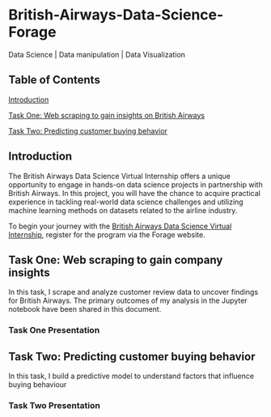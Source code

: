 # British-Airways-Data-Science-Forage
Data Science | Data manipulation | Data Visualization
## Table of Contents
<!--- [Task One: Web scraping to gain company insights](README.md) --->
[Introduction](#introduction)

[Task One: Web scraping to gain insights on British Airways](#task-one-web-scraping-to-gain-insights-on-british-airways)

[Task Two: Predicting customer buying behavior](#task-two-predicting-customer-buying-behavior)

<!---Task Two: Predicting customer buying behaviour --->
## Introduction <a name="introduction"></a>
The British Airways Data Science Virtual Internship offers a unique opportunity to engage in hands-on data science projects in partnership with British Airways. In this project, you will have the chance to acquire practical experience in tackling real-world data science challenges and utilizing machine learning methods on datasets related to the airline industry.

<!---Over the course of the internship, you will be involved in a variety of tasks, including data cleansing and preprocessing, exploratory data analysis, feature engineering, model creation and assessment, and more. This internship is carefully structured to enable you to enhance your data science expertise and acquire valuable insights into the airline sector.--->

To begin your journey with the [British Airways Data Science Virtual Internship](https://www.theforage.com/virtual-internships/prototype/NjynCWzGSaWXQCxSX/Data-Science), register for the program via the Forage website.


## Task One: Web scraping to gain company insights <a name="task-one-web-scraping-to-gain-insights-on-british-airways"></a>
In this task, I scrape and analyze customer review data to uncover findings for British Airways. The primary outcomes of my analysis in the Jupyter notebook have been shared in this document.

### Task One Presentation

## Task Two: Predicting customer buying behavior <a name="task-two-predicting-customer-buying-behavior"></a>
In this task, I build a predictive model to understand factors that influence buying behaviour

### Task Two Presentation

